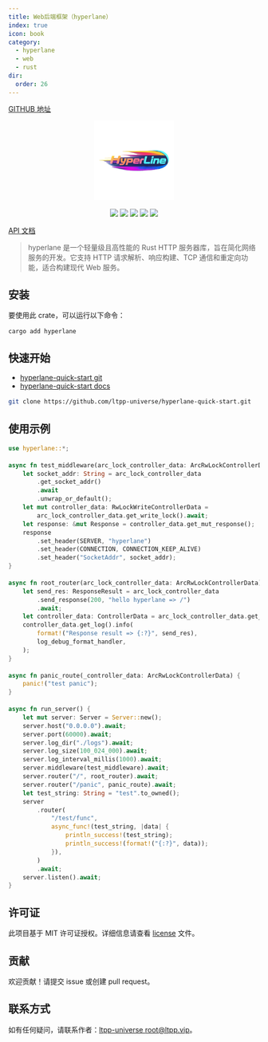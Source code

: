 ```yaml
---
title: Web后端框架（hyperlane）
index: true
icon: book
category:
  - hyperlane
  - web
  - rust
dir:
  order: 26
---
```


<Share colorful />

[GITHUB 地址](https://github.com/ltpp-universe/hyperlane)

<center>

<img src="./img/logo.png" alt="" height="160">

[![](https://img.shields.io/crates/v/hyperlane.svg)](https://crates.io/crates/hyperlane)
[![](https://img.shields.io/crates/d/hyperlane.svg)](https://img.shields.io/crates/d/hyperlane.svg)
[![](https://docs.rs/hyperlane/badge.svg)](https://docs.rs/hyperlane)
[![](https://github.com/ltpp-universe/hyperlane/workflows/Rust/badge.svg)](https://github.com/ltpp-universe/hyperlane/actions?query=workflow:Rust)
[![](https://img.shields.io/crates/l/hyperlane.svg)](./license)

</center>

[API 文档](https://docs.rs/hyperlane/latest/hyperlane/)

> hyperlane 是一个轻量级且高性能的 Rust HTTP 服务器库，旨在简化网络服务的开发。它支持 HTTP 请求解析、响应构建、TCP 通信和重定向功能，适合构建现代 Web 服务。

## 安装

要使用此 crate，可以运行以下命令：

```shell
cargo add hyperlane
```

## 快速开始

- [hyperlane-quick-start git](https://github.com/ltpp-universe/hyperlane-quick-start)
- [hyperlane-quick-start docs](https://docs.ltpp.vip/hyperlane/quick-start.html)

```sh
git clone https://github.com/ltpp-universe/hyperlane-quick-start.git
```

## 使用示例

```rust
use hyperlane::*;

async fn test_middleware(arc_lock_controller_data: ArcRwLockControllerData) {
    let socket_addr: String = arc_lock_controller_data
        .get_socket_addr()
        .await
        .unwrap_or_default();
    let mut controller_data: RwLockWriteControllerData =
        arc_lock_controller_data.get_write_lock().await;
    let response: &mut Response = controller_data.get_mut_response();
    response
        .set_header(SERVER, "hyperlane")
        .set_header(CONNECTION, CONNECTION_KEEP_ALIVE)
        .set_header("SocketAddr", socket_addr);
}

async fn root_router(arc_lock_controller_data: ArcRwLockControllerData) {
    let send_res: ResponseResult = arc_lock_controller_data
        .send_response(200, "hello hyperlane => /")
        .await;
    let controller_data: ControllerData = arc_lock_controller_data.get_clone().await;
    controller_data.get_log().info(
        format!("Response result => {:?}", send_res),
        log_debug_format_handler,
    );
}

async fn panic_route(_controller_data: ArcRwLockControllerData) {
    panic!("test panic");
}

async fn run_server() {
    let mut server: Server = Server::new();
    server.host("0.0.0.0").await;
    server.port(60000).await;
    server.log_dir("./logs").await;
    server.log_size(100_024_000).await;
    server.log_interval_millis(1000).await;
    server.middleware(test_middleware).await;
    server.router("/", root_router).await;
    server.router("/panic", panic_route).await;
    let test_string: String = "test".to_owned();
    server
        .router(
            "/test/func",
            async_func!(test_string, |data| {
                println_success!(test_string);
                println_success!(format!("{:?}", data));
            }),
        )
        .await;
    server.listen().await;
}
```

## 许可证

此项目基于 MIT 许可证授权。详细信息请查看 [license](license) 文件。

## 贡献

欢迎贡献！请提交 issue 或创建 pull request。

## 联系方式

如有任何疑问，请联系作者：[ltpp-universe <root@ltpp.vip>](mailto:root@ltpp.vip)。

<Bottom />
